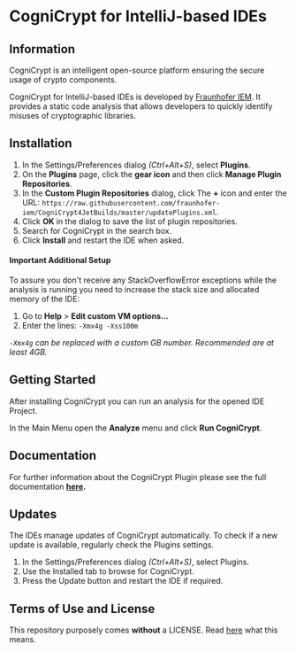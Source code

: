 # CogniCrypt for IntelliJ-based IDEs

## Information
CogniCrypt is an intelligent open-source platform ensuring the secure usage of crypto components.

CogniCrypt for IntelliJ-based IDEs is developed by [Fraunhofer IEM](https://www.iem.fraunhofer.de). It provides a static code analysis that allows developers to quickly identify misuses of cryptographic libraries.

## Installation

1. In the Settings/Preferences dialog *(Ctrl+Alt+S)*, select **Plugins**.
2. On the **Plugins** page, click the **gear icon** and then click **Manage Plugin Repositories**.
3. In the **Custom Plugin Repositories** dialog, click The **+** icon and enter the URL: `https://raw.githubusercontent.com/fraunhofer-iem/CogniCrypt4JetBuilds/master/updatePlugins.xml`. 
4. Click **OK** in the dialog to save the list of plugin repositories.
5. Search for CogniCrypt in the search box. 
6. Click **Install** and restart the IDE when asked. 

#### **Important Additional Setup**  
To assure you don't receive any StackOverflowError exceptions while the analysis is running you need to increase the stack size and allocated memory of the IDE:

1. Go to **Help** > **Edit custom VM options...** 
2. Enter the lines: `-Xmx4g -Xss100m`

*`-Xmx4g` can be replaced with a custom GB number. Recommended are at least 4GB.* 


## Getting Started
After installing CogniCrypt you can run an analysis for the opened IDE Project. 

In the Main Menu open the **Analyze** menu and click **Run CogniCrypt**.

## Documentation
For further information about the CogniCrypt Plugin please see the full documentation **[here](UsingCogniCrypt.md).**

## Updates
The IDEs manage updates of CogniCrypt automatically. To check if a new update is available, regularly check the Plugins settings. 

1. In the Settings/Preferences dialog *(Ctrl+Alt+S)*, select Plugins.
2. Use the Installed tab to browse for CogniCrypt.
3. Press the Update button and restart the IDE if required.

## Terms of Use and License
This repository purposely comes **without** a LICENSE. Read [here](https://choosealicense.com/no-permission/) what this means.


[//]: <> (# Terms of Usegf
This repository, the content it holds and the link of this repository must not be shared, forked, copied, processed or distributed in any other forms other than IntelliJ-based IDEs required it to manage the plugin installation.)

[//]: <> (# License
Until further notice the builds and code of CogniCrypt for IntelliJ-based IDEs are exclusively owned by Fraunhofer IEM. Permission and conditions of usage can only be granted by Staff of the Fraunhofer IEM department Software Engineering and IT Security.)
